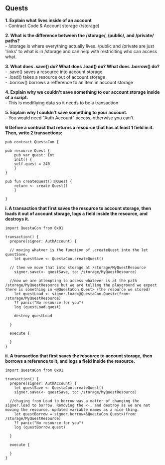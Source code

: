 ## Quests

**1. Explain what lives inside of an account**
<br> - Contract Code & Account storage (/storage)

**2. What is the difference between the /storage/, /public/, and /private/ paths?**
<br> - /storage is where everything actually lives. /public and /private are just 'links' to what is in /storage and can help with restriciting who can access what.

**3. What does .save() do? What does .load() do? What does .borrow() do?**
<br> - .save() saves a resource into account storage
<br> - .load() takes a resource out of account storage
<br> - .borrow() borrows a refference to an item in account storage

**4. Explain why we couldn't save something to our account storage inside of a script.**
<br> - This is modifiying data so it needs to be a transaction

**5. Explain why I couldn't save something to your account.**
<br> - You would need "Auth Account" access, otherwise you can't.

**6 Define a contract that returns a resource that has at least 1 field in it. Then, write 2 transactions:**
``` Cadence
pub contract QuestaCon {

pub resource Quest {
    pub var quest: Int
    init() {
    self.quest = 240
    }
}

pub fun createQuest():@Quest {
    return <- create Quest()
    }

}
```

**i. A transaction that first saves the resource to account storage, then loads it out of account storage, logs a field inside the resource, and destroys it.**
``` Cadence 
import QuestaCon from 0x01

transaction() {
  prepare(signer: AuthAccount) {

  // moving whatver is the function of .createQuest into the let questSave.
    let questSave <- QuestaCon.createQuest()

  // then we move that into storage at /storage/MyQuestResource
    signer.save(<- questSave, to: /storage/MyQuestResource)

  //now we are attempting to access whatever is at the path /storage/MyQuestResource but we are telling the playground we expect there is something in <@QuestaCon.Quest> (the resource we stored)
    let questLoad <- signer.load<@QuestaCon.Quest>(from: /storage/MyQuestResource)
    ?? panic("No resource for you")
    log (questLoad.quest)

    destroy questLoad

  }

  execute {

  }
}
```

**ii. A transaction that first saves the resource to account storage, then borrows a reference to it, and logs a field inside the resource.**

``` Cadence
import QuestaCon from 0x01

transaction() {
  prepare(signer: AuthAccount) {
    let questSave <- QuestaCon.createQuest()
    signer.save(<- questSave, to: /storage/MyQuestResource)

  //chaging from Load to borrow was a matter of changing the signer.load to borrow. Removing the <-, and destroy as we are not moving the resource. updated variable names as a nice thing.
    let questBorrow = signer.borrow<&QuestaCon.Quest>(from: /storage/MyQuestResource)
    ?? panic("No resource for you")
    log (questBorrow.quest)

  }

  execute {

  }
}
```
